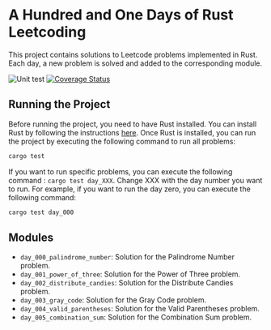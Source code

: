 # A Hundred and One Days of Rust Leetcoding

This project contains solutions to Leetcode problems implemented in Rust. Each day, a new problem is solved and added to the corresponding module.

![Unit test](https://github.com/liberocks/a-hundred-and-one-days-of-rust-leetcoding/actions/workflows/test.yaml/badge.svg)
[![Coverage Status](https://coveralls.io/repos/github/liberocks/a-hundred-and-one-days-of-rust-leetcoding/badge.svg?branch=master)](https://coveralls.io/github/liberocks/a-hundred-and-one-days-of-rust-leetcoding?branch=master)

## Running the Project

Before running the project, you need to have Rust installed. You can install Rust by following the instructions [here](https://www.rust-lang.org/tools/install). Once Rust is installed, you can run the project by executing the following command to run all problems:

```bash
cargo test
```

If you want to run specific problems, you can execute the following command : `cargo test day_XXX`. Change XXX with the day number you want to run. For example, if you want to run the day zero, you can execute the following command:

```bash
cargo test day_000
```

## Modules

- `day_000_palindrome_number`: Solution for the Palindrome Number problem.
- `day_001_power_of_three`: Solution for the Power of Three problem.
- `day_002_distribute_candies`: Solution for the Distribute Candies problem.
- `day_003_gray_code`: Solution for the Gray Code problem.
- `day_004_valid_parentheses`: Solution for the Valid Parentheses problem.
- `day_005_combination_sum`: Solution for the Combination Sum problem.

